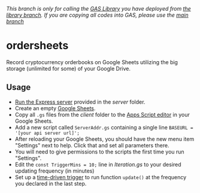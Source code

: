 *This branch is only for calling the [GAS Library](https://developers.google.com/apps-script/guides/libraries) you have deployed from [the library branch](https://github.com/kumkee/ordersheets/tree/library). If you are copying all codes into GAS, please use the [main branch](https://github.com/kumkee/ordersheets)*
# ordersheets
Record cryptocurrency orderbooks on Google Sheets utilizing the big storage (unlimited for some) of your Google Drive.
## Usage
- [Run the Express server](https://expressjs.com/en/starter/hello-world.html) provided in the *server* folder.
- Create an empty [Google Sheets](https://www.google.com/sheets/about/).
- Copy all `.gs` files from the *client* folder to the [Apps Script editor](https://developers.google.com/apps-script/guides/sheets) in your Google Sheets.
- Add a new script called `ServerAddr.gs` containing a single line `BASEURL = '[your api server url]';`
- After reloading your Google Sheets, you should have the new menu item "Settings" next to help. Click that and set all parameters there.
- You will need to give permissions to the scripts the first time you run "Settings".
- Edit the `const TriggerMins = 10;` line in *Iteration.gs* to your desired updating frequency (in minutes)
- Set up a [time-driven trigger](https://developers.google.com/apps-script/guides/triggers/installable#time-driven_triggers) to run function `update()` at the frequency you declared in the last step.

